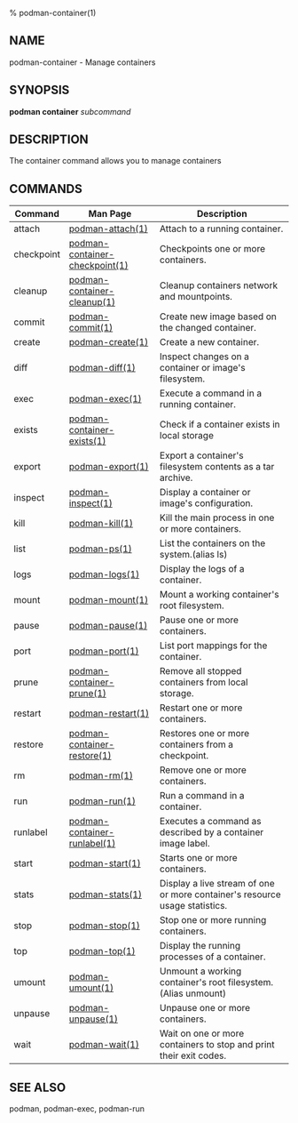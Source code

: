 % podman-container(1)

## NAME
podman\-container - Manage containers

## SYNOPSIS
**podman container** *subcommand*

## DESCRIPTION
The container command allows you to manage containers

## COMMANDS

| Command    | Man Page                                            | Description                                                                  |
| ---------  | --------------------------------------------------- | ---------------------------------------------------------------------------- |
| attach     | [podman-attach(1)](podman-attach.1.md)              | Attach to a running container.                                               |
| checkpoint | [podman-container-checkpoint(1)](podman-container-checkpoint.1.md)  | Checkpoints one or more containers.                          |
| cleanup    | [podman-container-cleanup(1)](podman-container-cleanup.1.md)    | Cleanup containers network and mountpoints.                      |
| commit     | [podman-commit(1)](podman-commit.1.md)              | Create new image based on the changed container.                             |
| create     | [podman-create(1)](podman-create.1.md)              | Create a new container.                                                      |
| diff       | [podman-diff(1)](podman-diff.1.md)                  | Inspect changes on a container or image's filesystem.                        |
| exec       | [podman-exec(1)](podman-exec.1.md)                  | Execute a command in a running container.                                    |
| exists     | [podman-container-exists(1)](podman-container-exists.1.md)  | Check if a container exists in local storage                         |
| export     | [podman-export(1)](podman-export.1.md)              | Export a container's filesystem contents as a tar archive.                   |
| inspect    | [podman-inspect(1)](podman-inspect.1.md)            | Display a container or image's configuration.                                |
| kill       | [podman-kill(1)](podman-kill.1.md)                  | Kill the main process in one or more containers.                             |
| list       | [podman-ps(1)](podman-ps.1.md)                      | List the containers on the system.(alias ls)                                 |
| logs       | [podman-logs(1)](podman-logs.1.md)                  | Display the logs of a container.                                             |
| mount      | [podman-mount(1)](podman-mount.1.md)                | Mount a working container's root filesystem.                                 |
| pause      | [podman-pause(1)](podman-pause.1.md)                | Pause one or more containers.                                                |
| port       | [podman-port(1)](podman-port.1.md)                  | List port mappings for the container.                                        |
| prune      | [podman-container-prune(1)](podman-container-prune.1.md)| Remove all stopped containers from local storage.                        |
| restart    | [podman-restart(1)](podman-restart.1.md)            | Restart one or more containers.                                              |
| restore    | [podman-container-restore(1)](podman-container-restore.1.md)  | Restores one or more containers from a checkpoint.                 |
| rm         | [podman-rm(1)](podman-rm.1.md)                      | Remove one or more containers.                                               |
| run        | [podman-run(1)](podman-run.1.md)                    | Run a command in a container.                                                |
| runlabel   | [podman-container-runlabel(1)](podman-container-runlabel.1.md)  | Executes a command as described by a container image label.      |
| start      | [podman-start(1)](podman-start.1.md)                | Starts one or more containers.                                               |
| stats      | [podman-stats(1)](podman-stats.1.md)                | Display a live stream of one or more container's resource usage statistics.  |
| stop       | [podman-stop(1)](podman-stop.1.md)                  | Stop one or more running containers.                                         |
| top        | [podman-top(1)](podman-top.1.md)                    | Display the running processes of a container.                                |
| umount     | [podman-umount(1)](podman-umount.1.md)              | Unmount a working container's root filesystem.(Alias unmount)                |
| unpause    | [podman-unpause(1)](podman-unpause.1.md)            | Unpause one or more containers.                                              |
| wait       | [podman-wait(1)](podman-wait.1.md)                  | Wait on one or more containers to stop and print their exit codes.           |

## SEE ALSO
podman, podman-exec, podman-run
